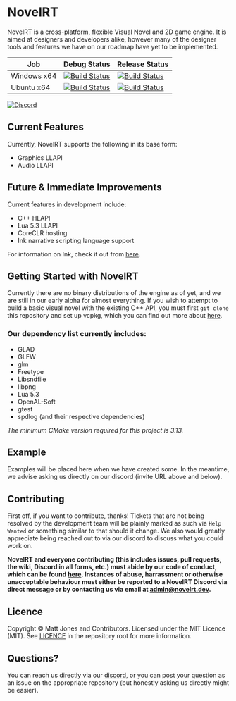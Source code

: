 # NovelRT
NovelRT is a cross-platform, flexible Visual Novel and 2D game engine. It is aimed at designers and developers alike, however many of the designer tools and features we have on our roadmap have yet to be implemented.

| Job | Debug Status | Release Status |
| --- | ------------ | -------------- |
| Windows x64 | [![Build Status](https://ci.novelrt.dev/_apis/build/status/novelrt.novelrt-ci?branchName=master&jobName=windows_debug_x64)](https://ci.novelrt.dev/_build/latest?definitionId=1&branchName=master) | [![Build Status](https://ci.novelrt.dev/_apis/build/status/novelrt.novelrt-ci?branchName=master&jobName=windows_release_x64)](https://ci.novelrt.dev/_build/latest?definitionId=1&branchName=master) |
| Ubuntu x64 | [![Build Status](https://ci.novelrt.dev/_apis/build/status/novelrt.novelrt-ci?branchName=master&jobName=ubuntu_debug_x64)](https://ci.novelrt.dev/_build/latest?definitionId=1&branchName=master) | [![Build Status](https://ci.novelrt.dev/_apis/build/status/novelrt.novelrt-ci?branchName=master&jobName=ubuntu_release_x64)](https://ci.novelrt.dev/_build/latest?definitionId=1&branchName=master) |

[![Discord](https://discordapp.com/api/guilds/543898968380145675/widget.png?style=banner2)](https://discord.novelrt.dev/)

## Current Features

Currently, NovelRT supports the following in its base form:
- Graphics LLAPI
- Audio LLAPI

## Future & Immediate Improvements

Current features in development include:
- C++ HLAPI
- Lua 5.3 LLAPI
- CoreCLR hosting
- Ink narrative scripting language support

For information on Ink, check it out from [here](https://github.com/inkle/ink).

## Getting Started with NovelRT

Currently there are no binary distributions of the engine as of yet, and we are still in our early alpha for almost everything. If you wish to attempt to build a basic visual novel with the existing C++ API, you must first `git clone` this repository and set up vcpkg, which you can find out more about [here](https://github.com/microsoft/vcpkg).

### Our dependency list currently includes:
- GLAD
- GLFW
- glm
- Freetype
- Libsndfile
- libpng
- Lua 5.3
- OpenAL-Soft
- gtest
- spdlog
(and their respective dependencies)

*The minimum CMake version required for this project is 3.13.*

## Example
Examples will be placed here when we have created some. In the meantime, we advise asking us directly on our discord (invite URL above and below).

## Contributing
First off, if you want to contribute, thanks! Tickets that are not being resolved by the development team will be plainly marked as such via `Help Wanted` or something similar to that should it change. We also would greatly appreciate being reached out to via our discord to discuss what you could work on.

**NovelRT and everyone contributing (this includes issues, pull requests, the wiki, Discord in all forms, etc.) must abide by our code of conduct, which can be found [here](CODE_OF_CONDUCT.md). Instances of abuse, harrassment or otherwise unacceptable behaviour must either be reported to a NovelRT Discord via direct message or by contacting us via email at admin@novelrt.dev.**

## Licence
Copyright © Matt Jones and Contributors. Licensed under the MIT Licence (MIT). See [LICENCE](LICENCE.md) in the repository root for more information.


## Questions?
You can reach us directly via our [discord](https://discord.novelrt.dev/), or you can post your question as an issue on the appropriate repository (but honestly asking us directly might be easier).
